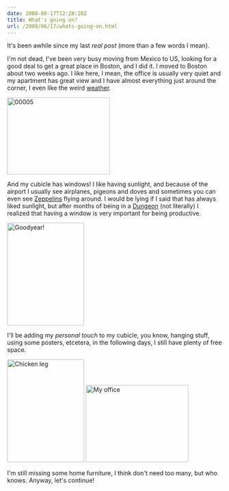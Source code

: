 ```yaml
---
date: 2008-06-17T12:28:28Z
title: What's going on?
url: /2008/06/17/whats-going-on.html
---
```


<p>It's been awhile since my last <em>real post</em> (more than a few words I mean).</p>
<p>I'm not dead, I've been very busy moving from Mexico to US, looking for a good deal to get a great place in Boston, and I did it. I moved to Boston about two weeks ago. I like here, I mean, the office is usually very quiet and my apartment has great view and I have almost everything just around the corner, I even like the weird <a href="http://www.thebostonchannel.com/weather/index.html">weather</a>.</p>
<p><a title="USA Flag by Mario CarriÃ³n, on Flickr" href="http://www.flickr.com/photos/mariocarrion/2522647525/"><img src="http://farm3.static.flickr.com/2282/2522647525_c0dbd270d3_m.jpg" alt="00005" width="240" height="180" /></a></p>
<p>And my cubicle has windows! I like having sunlight, and because of the airport I usually see airplanes, pigeons and doves and sometimes you can even see <a title="Zeppelin NT" href="http://en.wikipedia.org/wiki/Zeppelin_NT" target="_blank">Zeppelins</a> flying around. I would be lying if I said that has always liked sunlight, but after months of being in a <a title="Dungeon!!" href="http://en.wikipedia.org/wiki/Dungeon" target="_blank">Dungeon</a> (not literally) I realized that having a window is very important for being productive.</p>
<p><a title="Goodyear! by Mario CarriÃ³n, on Flickr" href="http://www.flickr.com/photos/mariocarrion/2584641847/"><img src="http://farm4.static.flickr.com/3026/2584641847_9b530d5f9e_m.jpg" alt="Goodyear!" width="180" height="240" /></a></p>
<p>I'll be adding my <em>personal touch</em> to my cubicle, you know, hanging stuff, using some posters, etcetera, in the following days, I still have plenty of free space.</p>
<p><a title="Chicken leg by Mario CarriÃ³n, on Flickr" href="http://www.flickr.com/photos/mariocarrion/2585473988/"><img src="http://farm4.static.flickr.com/3146/2585473988_e5c6018f79_m.jpg" alt="Chicken leg" width="180" height="240" /></a> <a title="My office by Mario CarriÃ³n, on Flickr" href="http://www.flickr.com/photos/mariocarrion/2588053070/"><img src="http://farm4.static.flickr.com/3151/2588053070_05a428f05d_m.jpg" alt="My office" width="240" height="180" /></a></p>
<p>I'm still missing some home furniture, I think don't need too many, but who knows. Anyway, let's continue!</p>
